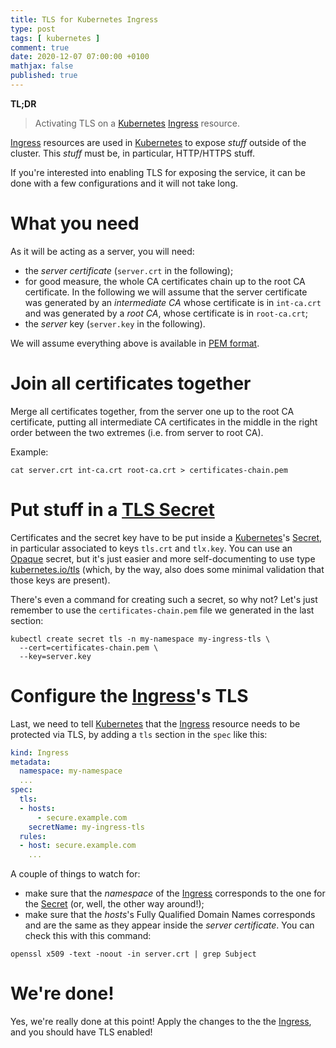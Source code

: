 ```yaml
---
title: TLS for Kubernetes Ingress
type: post
tags: [ kubernetes ]
comment: true
date: 2020-12-07 07:00:00 +0100
mathjax: false
published: true
---
```


**TL;DR**

> Activating TLS on a [Kubernetes][] [Ingress][] resource.

[Ingress][] resources are used in [Kubernetes][] to expose *stuff* outside
of the cluster. This *stuff* must be, in particular, HTTP/HTTPS stuff.

If you're interested into enabling TLS for exposing the service, it can be
done with a few configurations and it will not take long.

# What you need

As it will be acting as a server, you will need:

- the *server certificate* (`server.crt` in the following);
- for good measure, the whole CA certificates chain up to the root CA
  certificate. In the following we will assume that the server certificate
  was generated by an *intermediate CA* whose certificate is in `int-ca.crt`
  and was generated by a *root CA*, whose certificate is in `root-ca.crt`;
- the *server* key (`server.key` in the following).

We will assume everything above is available in [PEM format][].

# Join all certificates together

Merge all certificates together, from the server one up to the root CA
certificate, putting all intermediate CA certificates in the middle in the
right order between the two extremes (i.e. from server to root CA).

Example:

```
cat server.crt int-ca.crt root-ca.crt > certificates-chain.pem
```

# Put stuff in a [TLS Secret][]

Certificates and the secret key have to be put inside a [Kubernetes][]'s
[Secret][], in particular associated to keys `tls.crt` and `tlx.key`. You
can use an [Opaque][] secret, but it's just easier and more self-documenting
to use type [kubernetes.io/tls][TLS Secret] (which, by the way, also does
some minimal validation that those keys are present).

There's even a command for creating such a secret, so why not? Let's just
remember to use the `certificates-chain.pem` file we generated in the last
section:

```shell
kubectl create secret tls -n my-namespace my-ingress-tls \
  --cert=certificates-chain.pem \
  --key=server.key
```

# Configure the [Ingress][]'s TLS

Last, we need to tell [Kubernetes][] that the [Ingress][] resource needs to
be protected via TLS, by adding a `tls` section in the `spec` like this:

```yaml
kind: Ingress
metadata:
  namespace: my-namespace
  ...
spec:
  tls:
  - hosts:
      - secure.example.com
    secretName: my-ingress-tls
  rules:
  - host: secure.example.com
    ...
```

A couple of things to watch for:

- make sure that the *namespace* of the [Ingress][] corresponds to the one
  for the [Secret][] (or, well, the other way around!);
- make sure that the *hosts*'s Fully Qualified Domain Names corresponds and
  are the same as they appear inside the *server certificate*. You can check
  this with this command:

```shell
openssl x509 -text -noout -in server.crt | grep Subject
```

# We're done!

Yes, we're really done at this point! Apply the changes to the the
[Ingress][], and you should have TLS enabled!


[Kubernetes]: https://kubernetes.io/
[Ingress]: https://kubernetes.io/docs/concepts/services-networking/ingress/
[PEM format]: https://en.wikipedia.org/wiki/Privacy-Enhanced_Mail
[Secret]: https://kubernetes.io/docs/concepts/configuration/secret/
[TLS Secret]: https://kubernetes.io/docs/concepts/configuration/secret/#tls-secrets
[Opaque]: https://kubernetes.io/docs/concepts/configuration/secret/#opaque-secrets
